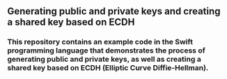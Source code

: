## Generating public and private keys and creating a shared key based on ECDH

### This repository contains an example code in the Swift programming language that demonstrates the process of generating public and private keys, as well as creating a shared key based on ECDH (Elliptic Curve Diffie-Hellman).